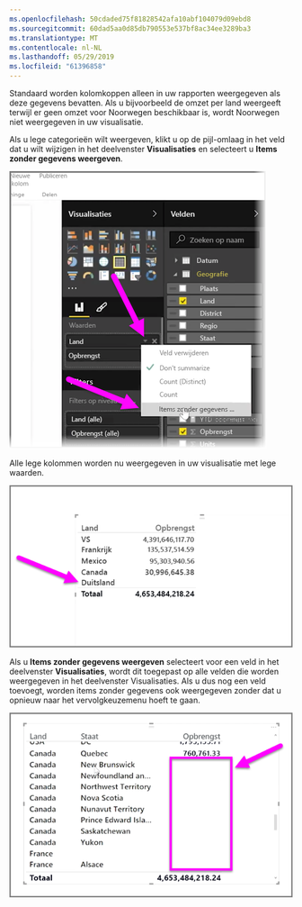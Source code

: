 ```yaml
---
ms.openlocfilehash: 50cdaded75f81828542afa10abf104079d09ebd8
ms.sourcegitcommit: 60dad5aa0d85db790553e537bf8ac34ee3289ba3
ms.translationtype: MT
ms.contentlocale: nl-NL
ms.lasthandoff: 05/29/2019
ms.locfileid: "61396858"
---
```

Standaard worden kolomkoppen alleen in uw rapporten weergegeven als deze gegevens bevatten. Als u bijvoorbeeld de omzet per land weergeeft terwijl er geen omzet voor Noorwegen beschikbaar is, wordt Noorwegen niet weergegeven in uw visualisatie.

Als u lege categorieën wilt weergeven, klikt u op de pijl-omlaag in het veld dat u wilt wijzigen in het deelvenster **Visualisaties** en selecteert u **Items zonder gegevens weergeven**.

![](media/3-11c-display-empty-categories/3-11c_1.png)

Alle lege kolommen worden nu weergegeven in uw visualisatie met lege waarden.

![](media/3-11c-display-empty-categories/3-11c_2.png)

Als u **Items zonder gegevens weergeven** selecteert voor een veld in het deelvenster **Visualisaties**, wordt dit toegepast op alle velden die worden weergegeven in het deelvenster Visualisaties. Als u dus nog een veld toevoegt, worden items zonder gegevens ook weergegeven zonder dat u opnieuw naar het vervolgkeuzemenu hoeft te gaan.

![](media/3-11c-display-empty-categories/3-11c_3.png)

